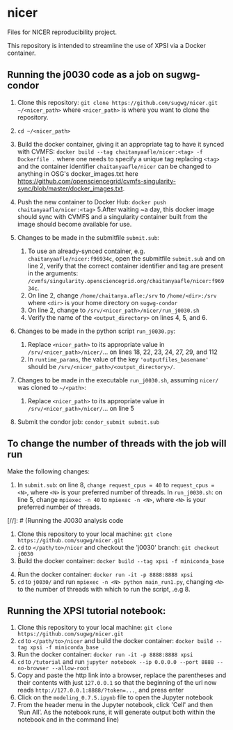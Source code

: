 # nicer
Files for NICER reproducibility project.

This repository is intended to streamline the use of XPSI via a Docker container.


## Running the j0030 code as a job on sugwg-condor

1. Clone this repository: `git clone https://github.com/sugwg/nicer.git ~/<nicer_path>` where `<nicer_path>` is where you want to clone the repository. 
2. `cd ~/<nicer_path>` 
3. Build the docker container, giving it an appropriate tag to have it synced with CVMFS: `docker build --tag chaitanyaafle/nicer:<tag> -f Dockerfile .` where one needs to specify a unique tag replacing `<tag>` and the container identifier `chaitanyaafle/nicer` can be changed to anything in OSG's docker_images.txt here https://github.com/opensciencegrid/cvmfs-singularity-sync/blob/master/docker_images.txt.
4. Push the new container to Docker Hub: `docker push chaitanyaafle/nicer:<tag>`
5.After waiting ~a day, this docker image should sync with CVMFS and a singularity container built from the image should become available for use. 
6. Changes to be made in the submitfile `submit.sub`:
    1. To use an already-synced container, e.g. `chaitanyaafle/nicer:f96934c`,  open the submitfile `submit.sub` and on line 2, verify that the correct container identifier and tag are present in the arguments: `/cvmfs/singularity.opensciencegrid.org/chaitanyaafle/nicer:f96934c`.
    2. On line 2, change `/home/chaitanya.afle:/srv` to `/home/<dir>:/srv` where `<dir>` is your home directory on `sugwg-condor`
    3. On line 2, change to `/srv/<nicer_path>/nicer/run_j0030.sh`
    4. Verify the name of the `<output_directory>` on lines 4, 5, and 6.
7. Changes to be made in the python script `run_j0030.py`:
    1. Replace `<nicer_path>` to its appropriate value in `/srv/<nicer_path>/nicer/`... on lines 18, 22, 23, 24, 27, 29, and 112
    2. In `runtime_params`, the value of the key `'outputfiles_basename'` should be `/srv/<nicer_path>/<output_directory>/`.
8. Changes to be made in the executable `run_j0030.sh`, assuming `nicer/` was cloned to `~/<path>`:
    1. Replace `<nicer_path>` to its appropriate value in `/srv/<nicer_path>/nicer/`... on line 5

8. Submit the condor job: `condor_submit submit.sub`


## To change the number of threads with the job will run
Make the following changes:

1. In `submit.sub`: on line 8, `change request_cpus = 40` to `request_cpus = <N>`, where `<N>` is your preferred number of threads.
In `run_j0030.sh`: on line 5, change `mpiexec -n 40` to `mpiexec -n <N>`, where `<N>` is your preferred number of threads.


[//]: # (Running the J0030 analysis code
1. Clone this repository to your local machine:
    `git clone https://github.com/sugwg/nicer.git`
2. `cd` to `</path/to>/nicer` and checkout the 'j0030' branch:
    `git checkout j0030`
3. Build the docker container:
    `docker build --tag xpsi -f miniconda_base .`
4. Run the docker container:
    `docker run -it -p 8888:8888 xpsi`
5. `cd` to `j0030/` and run `mpiexec -n <N> python main_run1.py`, changing `<N>` to the number of threads with which to run the script, .e.g 8.


## Running the XPSI tutorial notebook:  
1. Clone this repository to your local machine:
    `git clone https://github.com/sugwg/nicer.git`
2. `cd` to `</path/to>/nicer` and build the docker container:
    `docker build --tag xpsi -f miniconda_base .`
3. Run the docker container:
    `docker run -it -p 8888:8888 xpsi`
4. `cd` to `/tutorial` and run `jupyter notebook --ip 0.0.0.0 --port 8888 --no-browser --allow-root`
5. Copy and paste the http link into a browser, replace the parentheses and their contents with just `127.0.0.1` so that the beginning of the url now reads `http://127.0.0.1:8888/?token=...`, and press enter
6. Click on the `modeling_0.7.5.ipynb` file to open the Jupyter notebook
7. From the header menu in the Jupyter notebook, click 'Cell' and then ‘Run All’. As the notebook runs, it will generate output both within the notebook and in the command line)
